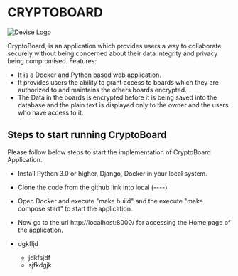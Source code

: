 # CRYPTOBOARD
![Devise Logo](https://github.com/p98a/crypto_board/blob/master/CryptoBoard_image.jpeg)

CryptoBoard, is an application which provides users a way to collaborate securely without being concerned about their data integrity and privacy being compromised.
Features:
* It is a Docker and Python based web application.
* It provides users the ability to grant access to boards which they are authorized to and maintains the others boards encrypted.
* The Data in the boards is encrypted before it is being saved into the database and the plain text is displayed only to the owner and the users who have access to it.


## Steps to start running CryptoBoard
Please follow below steps to start the implementation of CryptoBoard Application.

- Install Python 3.0 or higher, Django, Docker in your local system.
- Clone the code from the github link into local (----)
- Open Docker and execute "make build" and the execute "make compose start" to start the application.
- Now go to the url http://localhost:8000/ for accessing the Home page of the application.


- dgkfljd
    - jdkfsjdf
    - sjfkdgjk
